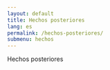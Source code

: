 ```yaml
---
layout: default
title: Hechos posteriores
lang: es
permalink: /hechos-posteriores/
submenu: hechos
---
```


Hechos posteriores